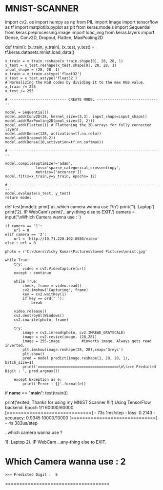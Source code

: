 # MNIST-SCANNER

import cv2, os
import numpy as np
from PIL import Image
import tensorflow as tf
import matplotlib.pyplot as plt
from keras.models import Sequential
from keras.preprocessing.image import load_img
from keras.layers import Dense, Conv2D, Dropout, Flatten, MaxPooling2D

def train():
    (x_train, y_train), (x_test, y_test) = tf.keras.datasets.mnist.load_data()

    x_train = x_train.reshape(x_train.shape[0], 28, 28, 1)
    x_test = x_test.reshape(x_test.shape[0], 28, 28, 1)
    input_shape = (28, 28, 1)
    x_train = x_train.astype('float32')
    x_test = x_test.astype('float32')
    # Normalizing the RGB codes by dividing it to the max RGB value.
    x_train /= 255
    x_test /= 255

    # -------------------------- CREATE MODEL ------------------------------

    model = Sequential()
    model.add(Conv2D(28, kernel_size=(3,3), input_shape=input_shape))
    model.add(MaxPooling2D(pool_size=(2, 2)))
    model.add(Flatten()) # Flattening the 2D arrays for fully connected layers
    model.add(Dense(128, activation=tf.nn.relu))
    model.add(Dropout(0.2))
    model.add(Dense(10,activation=tf.nn.softmax))

    # ----------------------------------------------------------------------

    model.compile(optimizer='adam',
                  loss='sparse_categorical_crossentropy',
                  metrics=['accuracy'])
    model.fit(x=x_train,y=y_train, epochs= 12)

    # ----------------------------------------------------------------------
    model.evaluate(x_test, y_test)
    return model

def test(model):
    print('\n..which camera wanna use ?\n')
    print('1). Laptop')
    print('2). IP WebCam')
    print('...any-thing else to EXIT.')
    camera = input('\nWhich Camera wanna use : ')

    if camera == '1':
        url = 0
    elif camera == '2':
        url = 'http://10.71.220.102:8080/video'
    else : url = 0
        
    photo = r'C:\Users\Vicky Kumar\Pictures\Saved Pictures\mnist.jpg'

    while True:
        try:
            video = cv2.VideoCapture(url)
        except : continue
            
        while True:
            check, frame = video.read()
            cv2.imshow('Capturing', frame)
            key = cv2.waitKey(1)
            if key == ord(' '):
                break

        video.release()
        cv2.destroyAllWindows()
        cv2.imwrite(photo, frame)

        try:
            image = cv2.imread(photo, cv2.IMREAD_GRAYSCALE)
            image = cv2.resize(image, (28,28))
            image = 255-image          #inverts image. Always gets read inverted.
            plt.imshow(image.reshape(28, 28),cmap='Greys')
            plt.show()
            pred = model.predict(image.reshape(1, 28, 28, 1), batch_size=1)
            print('=====================================\n\t>>> Predicted Digit : ', pred.argmax())

        except Exception as e:
            print('Error : {}'.format(e))
                    
if __name__ == "__main__":
    test(train())
        
print('exited, Thanks for using my MNIST Scanner !!!')
Using TensorFlow backend.
Epoch 1/1
60000/60000 [==============================] - 73s 1ms/step - loss: 0.2143 - accuracy: 0.9345
10000/10000 [==============================] - 4s 383us/step

..which camera wanna use ?

1). Laptop
2). IP WebCam
...any-thing else to EXIT.

Which Camera wanna use : 2
=====================================
	>>> Predicted Digit :  8
=====================================
